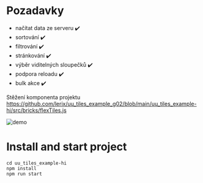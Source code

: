 # Pozadavky

- načítat data ze serveru :heavy_check_mark:
- sortování :heavy_check_mark:
- filtrování :heavy_check_mark:
- stránkování :heavy_check_mark:
- výběr viditelných sloupečků :heavy_check_mark:
- podpora reloadu :heavy_check_mark:
- bulk akce :heavy_check_mark:

Stěžení komponenta projektu
https://github.com/lerix/uu_tiles_example_g02/blob/main/uu_tiles_example-hi/src/bricks/flexTiles.js


![demo](https://raw.githubusercontent.com/lerix/uu_tiles_example_g02/main/demo.png)

# Install and start project
```
cd uu_tiles_example-hi
npm install
npm run start
```
